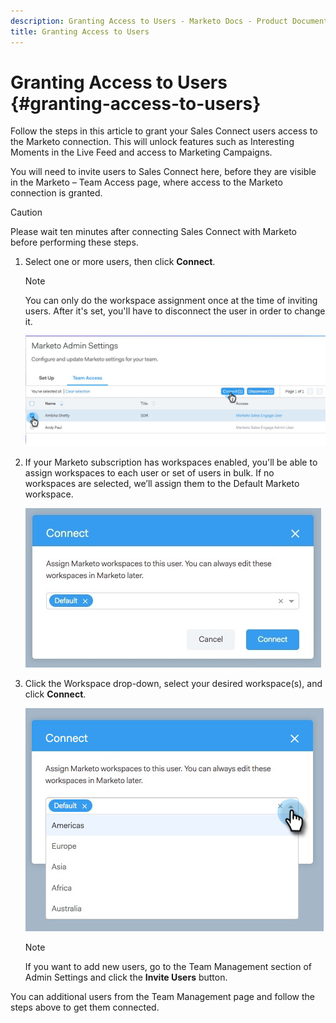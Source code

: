 ```yaml
---
description: Granting Access to Users - Marketo Docs - Product Documentation
title: Granting Access to Users
---
```

# Granting Access to Users {#granting-access-to-users}

Follow the steps in this article to grant your Sales Connect users access to the Marketo connection. This will unlock features such as Interesting Moments in the Live Feed and access to Marketing Campaigns.

You will need to invite users to Sales Connect here, before they are visible in the Marketo – Team Access page, where access to the Marketo connection is granted.

>[!CAUTION]
>
>Please wait ten minutes after connecting Sales Connect with Marketo before performing these steps.

1. Select one or more users, then click **Connect**.

   >[!NOTE]
   >
   >You can only do the workspace assignment once at the time of inviting users. After it's set, you'll have to disconnect the user in order to change it.

   ![](assets/granting-access-to-users-1.png)

1. If your Marketo subscription has workspaces enabled, you'll be able to assign workspaces to each user or set of users in bulk. If no workspaces are selected, we’ll assign them to the Default Marketo workspace.

   ![](assets/granting-access-to-users-2.jpg)

1. Click the Workspace drop-down, select your desired workspace(s), and click **Connect**.

   ![](assets/granting-access-to-users-3.png)

   >[!NOTE]
   >
   >If you want to add new users, go to the Team Management section of Admin Settings and click the **Invite Users** button.

You can additional users from the Team Management page and follow the steps above to get them connected.
